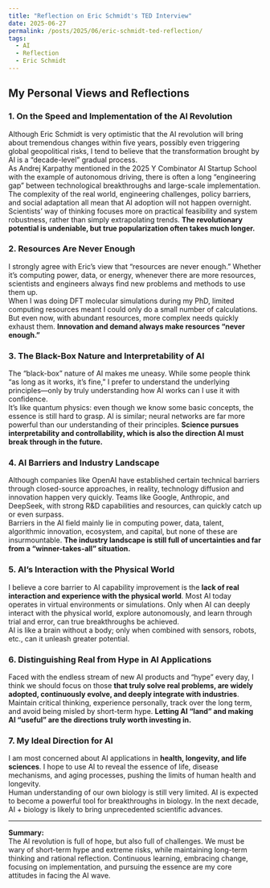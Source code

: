 ```yaml
---
title: "Reflection on Eric Schmidt's TED Interview"
date: 2025-06-27
permalink: /posts/2025/06/eric-schmidt-ted-reflection/
tags:
  - AI
  - Reflection
  - Eric Schmidt
---
```


## My Personal Views and Reflections

### 1. On the Speed and Implementation of the AI Revolution

Although Eric Schmidt is very optimistic that the AI revolution will bring about tremendous changes within five years, possibly even triggering global geopolitical risks, I tend to believe that the transformation brought by AI is a “decade-level” gradual process.  
As Andrej Karpathy mentioned in the 2025 Y Combinator AI Startup School with the example of autonomous driving, there is often a long “engineering gap” between technological breakthroughs and large-scale implementation. The complexity of the real world, engineering challenges, policy barriers, and social adaptation all mean that AI adoption will not happen overnight.  
Scientists’ way of thinking focuses more on practical feasibility and system robustness, rather than simply extrapolating trends. **The revolutionary potential is undeniable, but true popularization often takes much longer.**

### 2. Resources Are Never Enough

I strongly agree with Eric’s view that “resources are never enough.” Whether it’s computing power, data, or energy, whenever there are more resources, scientists and engineers always find new problems and methods to use them up.  
When I was doing DFT molecular simulations during my PhD, limited computing resources meant I could only do a small number of calculations. But even now, with abundant resources, more complex needs quickly exhaust them. **Innovation and demand always make resources “never enough.”**

### 3. The Black-Box Nature and Interpretability of AI

The “black-box” nature of AI makes me uneasy. While some people think “as long as it works, it’s fine,” I prefer to understand the underlying principles—only by truly understanding how AI works can I use it with confidence.  
It’s like quantum physics: even though we know some basic concepts, the essence is still hard to grasp. AI is similar; neural networks are far more powerful than our understanding of their principles. **Science pursues interpretability and controllability, which is also the direction AI must break through in the future.**

### 4. AI Barriers and Industry Landscape

Although companies like OpenAI have established certain technical barriers through closed-source approaches, in reality, technology diffusion and innovation happen very quickly. Teams like Google, Anthropic, and DeepSeek, with strong R&D capabilities and resources, can quickly catch up or even surpass.  
Barriers in the AI field mainly lie in computing power, data, talent, algorithmic innovation, ecosystem, and capital, but none of these are insurmountable. **The industry landscape is still full of uncertainties and far from a “winner-takes-all” situation.**

### 5. AI’s Interaction with the Physical World

I believe a core barrier to AI capability improvement is the **lack of real interaction and experience with the physical world**. Most AI today operates in virtual environments or simulations. Only when AI can deeply interact with the physical world, explore autonomously, and learn through trial and error, can true breakthroughs be achieved.  
AI is like a brain without a body; only when combined with sensors, robots, etc., can it unleash greater potential.

### 6. Distinguishing Real from Hype in AI Applications

Faced with the endless stream of new AI products and “hype” every day, I think we should focus on those **that truly solve real problems, are widely adopted, continuously evolve, and deeply integrate with industries**.  
Maintain critical thinking, experience personally, track over the long term, and avoid being misled by short-term hype. **Letting AI “land” and making AI “useful” are the directions truly worth investing in.**

### 7. My Ideal Direction for AI

I am most concerned about AI applications in **health, longevity, and life sciences**. I hope to use AI to reveal the essence of life, disease mechanisms, and aging processes, pushing the limits of human health and longevity.  
Human understanding of our own biology is still very limited. AI is expected to become a powerful tool for breakthroughs in biology. In the next decade, AI + biology is likely to bring unprecedented scientific advances.

---

**Summary:**  
The AI revolution is full of hope, but also full of challenges. We must be wary of short-term hype and extreme risks, while maintaining long-term thinking and rational reflection. Continuous learning, embracing change, focusing on implementation, and pursuing the essence are my core attitudes in facing the AI wave.